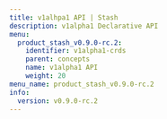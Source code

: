 ```yaml
---
title: v1alhpa1 API | Stash
description: v1alpha1 Declarative API
menu:
  product_stash_v0.9.0-rc.2:
    identifier: v1alpha1-crds
    parent: concepts
    name: v1alpha1 API
    weight: 20
menu_name: product_stash_v0.9.0-rc.2
info:
  version: v0.9.0-rc.2
---
```


